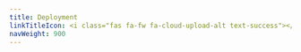 ```yaml
---
title: Deployment
linkTitleIcon: <i class="fas fa-fw fa-cloud-upload-alt text-success"></i>
navWeight: 900
---
```

